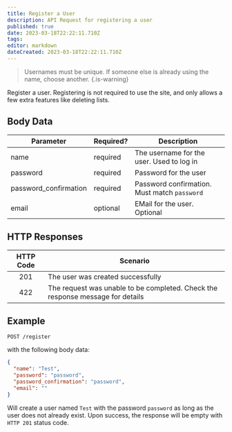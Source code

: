 ```yaml
---
title: Register a User
description: API Request for registering a user
published: true
date: 2023-03-18T22:22:11.710Z
tags: 
editor: markdown
dateCreated: 2023-03-18T22:22:11.710Z
---
```


> Usernames must be unique. If someone else is already using the name, choose another.
{.is-warning}

Register a user. Registering is not required to use the site, and only allows a few extra features like deleting lists.


## Body Data

|Parameter | Required? | Description            |
|--------- | --------- | ---------------------- |
| name     | required  | The username for the user. Used to log in |
| password | required  | Password for the user |
| password_confirmation | required | Password confirmation. Must match `password` |
| email    | optional  | EMail for the user. Optional |

## HTTP Responses

| HTTP Code | Scenario |
| :-------: | -------- |
| 201       | The user was created successfully |
| 422       | The request was unable to be completed. Check the response message for details |

## Example

`POST /register`

with the following body data:

```json
{
  "name": "Test",
  "password": "password",
  "password_confirmation": "password",
  "email": ""
}
```

Will create a user named `Test` with the password `password` as long as the user does not already exist. Upon success, the response will be empty with `HTTP 201` status code.
